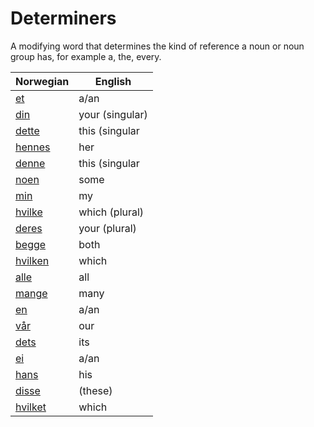 # Determiners

A modifying word that determines the kind of reference a noun or noun group has, for example a, the, every.

| Norwegian | English |
| --- | --- |
| [et](https://www.ordnett.no/search?language=no&phrase=et) | a/an | i |
| [din](https://www.ordnett.no/search?language=no&phrase=din) | your (singular) |  |
| [dette](https://www.ordnett.no/search?language=no&phrase=dette) | this (singular |  neuter) |
| [hennes](https://www.ordnett.no/search?language=no&phrase=hennes) | her | f |
| [denne](https://www.ordnett.no/search?language=no&phrase=denne) | this (singular |  masculine and femenine) |
| [noen](https://www.ordnett.no/search?language=no&phrase=noen) | some |  |
| [min](https://www.ordnett.no/search?language=no&phrase=min) | my |  |
| [hvilke](https://www.ordnett.no/search?language=no&phrase=hvilke) | which (plural) |  |
| [deres](https://www.ordnett.no/search?language=no&phrase=deres) | your (plural) | None |
| [begge](https://www.ordnett.no/search?language=no&phrase=begge) | both |  |
| [hvilken](https://www.ordnett.no/search?language=no&phrase=hvilken) | which | m |
| [alle](https://www.ordnett.no/search?language=no&phrase=alle) | all |  |
| [mange](https://www.ordnett.no/search?language=no&phrase=mange) | many |  |
| [en](https://www.ordnett.no/search?language=no&phrase=en) | a/an | m |
| [vår](https://www.ordnett.no/search?language=no&phrase=vår) | our |  |
| [dets](https://www.ordnett.no/search?language=no&phrase=dets) | its | i |
| [ei](https://www.ordnett.no/search?language=no&phrase=ei) | a/an | f |
| [hans](https://www.ordnett.no/search?language=no&phrase=hans) | his | m |
| [disse](https://www.ordnett.no/search?language=no&phrase=disse) | (these) |  |
| [hvilket](https://www.ordnett.no/search?language=no&phrase=hvilket) | which | i |

